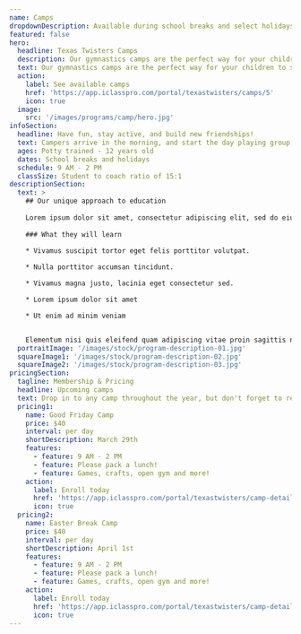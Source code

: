 ```yaml
---
name: Camps
dropdownDescription: Available during school breaks and select holidays.
featured: false
hero:
  headline: Texas Twisters Camps
  description: Our gymnastics camps are the perfect way for your children to stay active and have fun during school breaks. They'll learn new skills, make new friends, and enjoy new games!
  text: Our gymnastics camps are the perfect way for your children to stay active and have fun during school breaks. They'll learn new skills, make new friends, and enjoy new games!
  action:
    label: See available camps
    href: 'https://app.iclasspro.com/portal/texastwisters/camps/5'
    icon: true
  image:
    src: '/images/programs/camp/hero.jpg'
infoSection:
  headline: Have fun, stay active, and build new friendships!
  text: Campers arrive in the morning, and start the day playing group games. They are then divided by age and skill level to run through gymnastics rotations. After a break for lunch, we will introduce more games and free time. Your kids won't want to miss this!
  ages: Potty trained - 12 years old
  dates: School breaks and holidays
  schedule: 9 AM - 2 PM
  classSize: Student to coach ratio of 15:1
descriptionSection:
  text: >
    ## Our unique approach to education
            
    Lorem ipsum dolor sit amet, consectetur adipiscing elit, sed do eiusmod tempor incididunt ut labore et dolore magna aliqua. Nisl pretium fusce id velit ut. Id porta nibh venenatis cras sed felis eget velit. Ut morbi tincidunt augue interdum velit. Ipsum faucibus vitae aliquet nec ullamcorper sit amet. Viverra orci sagittis eu volutpat odio facilisis mauris. Diam quis enim lobortis scelerisque fermentum. Viverra mauris in aliquam sem fringilla. 
        
    ### What they will learn
          
    * Vivamus suscipit tortor eget felis porttitor volutpat.

    * Nulla porttitor accumsan tincidunt.

    * Vivamus magna justo, lacinia eget consectetur sed.

    * Lorem ipsum dolor sit amet

    * Ut enim ad minim veniam


    Elementum nisi quis eleifend quam adipiscing vitae proin sagittis nisl. Viverra vitae congue eu consequat ac felis donec et odio. Euismod nisi porta lorem mollis aliquam ut porttitor. Sed nisi lacus sed viverra tellus. Augue lacus viverra vitae congue eu consequat ac felis donec. Elementum pulvinar etiam non quam lacus. Ut venenatis tellus in metus vulputate. Ultrices dui sapien eget mi proin sed libero enim. Id velit ut tortor pretium viverra suspendisse.
  portraitImage: '/images/stock/program-description-01.jpg'
  squareImage1: '/images/stock/program-description-02.jpg'
  squareImage2: '/images/stock/program-description-03.jpg'
pricingSection:
  tagline: Membership & Pricing
  headline: Upcoming camps
  text: Drop in to any camp throughout the year, but don't forget to reserve your child's spot. We look forward to spending the day with your camper!
  pricing1:
    name: Good Friday Camp
    price: $40
    interval: per day
    shortDescription: March 29th
    features:
      - feature: 9 AM - 2 PM
      - feature: Please pack a lunch!
      - feature: Games, crafts, open gym and more!
    action:
      label: Enroll today
      href: 'https://app.iclasspro.com/portal/texastwisters/camp-details/332'
      icon: true
  pricing2:
    name: Easter Break Camp
    price: $40
    interval: per day
    shortDescription: April 1st
    features:
      - feature: 9 AM - 2 PM
      - feature: Please pack a lunch!
      - feature: Games, crafts, open gym and more!
    action:
      label: Enroll today
      href: 'https://app.iclasspro.com/portal/texastwisters/camp-details/334'
      icon: true
---
```

